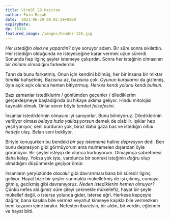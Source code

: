 ```yaml
---
title: Virgül 28 Haziran 
author: Emin Reşah
date:  2021-06-29 00:02:59+0300
expiryDate:
dp: 15324
featured_image: /images/header-128.jpg
---
```





*Her istediğin olsa ne yapardın?* diye soruyor adam. Bir süre sonra sıkılırdın. Her istediğin olduğunda ne isteyeceğine karar vermek uzun sürerdi. Sonunda hep ilginç şeyler istemeye çalışırdın. Sonra her isteğinin olmasının bir *anlamı* olmadığını farkederdin. 

Tanrı da bunu farketmiş. Onun için kendini bölmüş, her bir insana bir miktar *tanrılık* bahşetmiş. Bazısına az, bazısına çok. *Oyunun kurallarını* da gizlemiş, öyle açık açık olunca hemen bitiyormuş. *Herkes kendi yolunu kendi bulsun.*

Bazı zamanlar istediklerim / gönlümden geçenler / dilediklerim gerçekleşmeye başladığında bu hikaye aklıma geliyor. Hindu mitolojisi kaynaklı olmalı. Onlar sever böyle *tembel felsefesini.* 

İnsanlar istediklerinin olmasını iyi sanıyorlar. Bunu bilmiyoruz. Dilediklerinin veriliyor olması *belaya hızla yaklaşıyorsun* demek de olabilir. Işıklar hep yeşil yanıyor, seni durduran yok, biraz daha gaza bas ve istediğin *nihai hedefe* ulaş. Belan seni bekliyor. 

Biriyle konuşurken bu bendeki *bir şey istememe* haline *depresyon* dedi. Ben bunu depresyon gibi görmüyorum ama muhtemelen dışarıdan öyle görünüyor. Bir şeyler isteyip de olunca korkuyorum. Olmayınca sabretmesi daha kolay. Yoksa yok işte, varolunca bir sonraki isteğinin *doğru* olup olmadığını düşünmekle geçiyor ömür. 

İnsanların yeryüzünde *alacaklı* gibi davranması bana bir süredir ilginç geliyor. Hayat bize bir şeyler sunmakla mükellefmiş de işi çıkmış, cumaya gitmiş, gecikmiş gibi davranıyoruz. *Neden istediklerim hemen olmuyor?* Çünkü nefes aldığımız süre çileyi çekmekle mükellefiz, hayat bir şeyle mükellef değil, o isterse yolunda gider, isterse eğri. Herkese kepçeyle dağıtır, bana kaşıkla bile vermez veyahut kimseye kaşıkla bile vermezken beni kazanın içine bırakır. Nefesten ibaretsin, bir aldın, bir verdin, eğlendin ve hayat bitti. 
